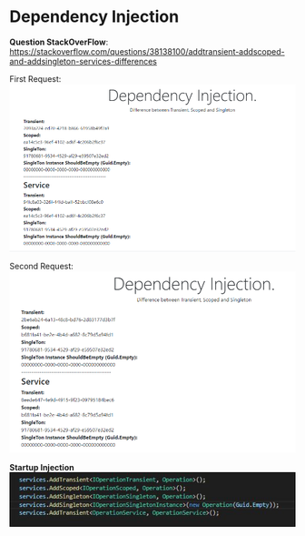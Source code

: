 # Dependency Injection

**Question StackOverFlow**:
https://stackoverflow.com/questions/38138100/addtransient-addscoped-and-addsingleton-services-differences

First Request:
<br/>
![First Request](https://github.com/lorranpalmeira/DependencyInjection/blob/master/img/first_injection.png)
<br/>

Second Request:
<br/>
![Second Request](https://github.com/lorranpalmeira/DependencyInjection/blob/master/img/second_injection.png)
<br/>


**Startup Injection**
<br/>
![Startup Configuration](https://github.com/lorranpalmeira/DependencyInjection/blob/master/img/startup.png)
<br/>
